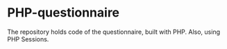 # PHP-questionnaire

The repository holds code of the questionnaire, built with PHP.
Also, using PHP Sessions.
